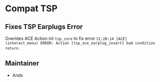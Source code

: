 # Compat TSP

## Fixes TSP Earplugs Error

Overides ACE Action int `tsp_core` to fix error `21:28:14 [ACE] (interact_menu) ERROR: Action [tsp_ace_earplug_insert] bad condition return`.

## Maintainer

- Andx
